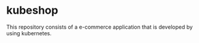 # kubeshop
This repository consists of a e-commerce application that is developed by using kubernetes.

